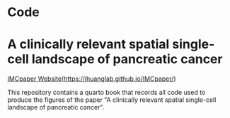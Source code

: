 # Code

# A clinically relevant spatial single-cell landscape of pancreatic cancer

[IMCpaper Website](https://jhuanglab.github.io/IMCpaper/)(https://jhuanglab.github.io/IMCpaper/)

This repository contains a quarto book that records all code used to produce the figures of the paper "A clinically relevant spatial single-cell landscape of pancreatic cancer".

